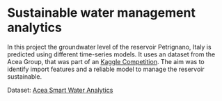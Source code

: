 # Sustainable water management analytics

In this project the groundwater level of the reservoir Petrignano, Italy is predicted using different time-series models.
It uses an dataset from the Acea Group, that was part of an [Kaggle Competition](https://www.kaggle.com/c/acea-water-prediction/overview).
The aim was to identify import features and a reliable model to manage the reservoir sustainable.


Dataset: [Acea Smart Water Analytics](https://www.kaggle.com/c/acea-water-prediction/overview)
